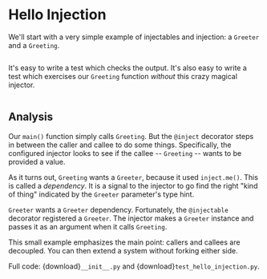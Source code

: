 # Hello Injection

We'll start with a very simple example of injectables and injection: a `Greeter` and a `Greeting`.

```{literalinclude} __init__.py
```

It's easy to write a test which checks the output.
It's also easy to write a test which exercises our `Greeting` function *without* this crazy magical injector.

```{literalinclude} test_hello_injection.py
```

## Analysis

Our `main()` function simply calls `Greeting`.
But the `@inject` decorator steps in between the caller and callee to do some things.
Specifically, the configured injector looks to see if the callee -- `Greeting` -- wants to be provided a value.

As it turns out, `Greeting` wants a `Greeter`, because it used `inject.me()`.
This is called a *dependency*.
It is a signal to the injector to go find the right "kind of thing" indicated by the `Greeter` parameter's type hint.

`Greeter` wants a `Greeter` dependency.
Fortunately, the `@injectable` decorator registered a `Greeter`.
The injector makes a `Greeter` instance and passes it as an argument when it calls `Greeting`.

This small example emphasizes the main point: callers and callees are decoupled.
You can then extend a system without forking either side.

Full code: {download}`__init__.py` and {download}`test_hello_injection.py`.